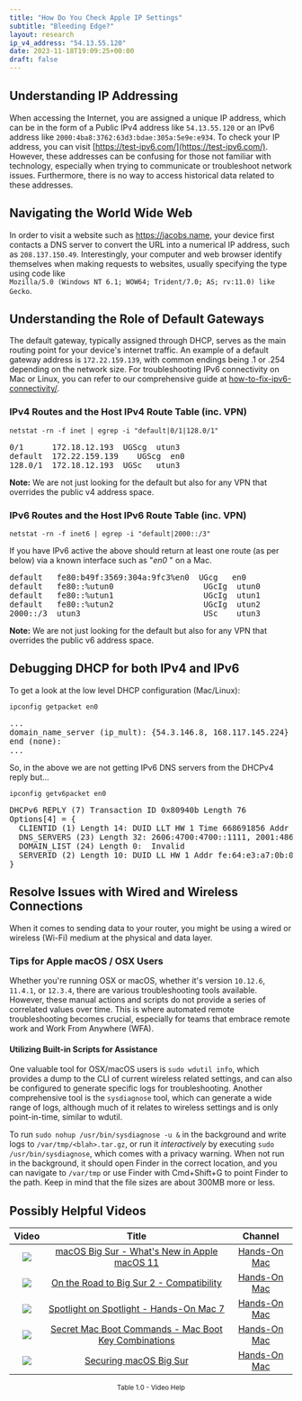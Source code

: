 ```yaml
---
title: "How Do You Check Apple IP Settings"
subtitle: "Bleeding Edge?"
layout: research
ip_v4_address: "54.13.55.120"
date: 2023-11-18T19:09:25+00:00
draft: false
---
```


## Understanding IP Addressing

When accessing the Internet, you are assigned a unique IP address, which can be in the form of a Public IPv4 address like ```54.13.55.120``` or an IPv6 address like ```2000:4ba8:3762:63d3:bdae:305a:5e9e:e934```. To check your IP address, you can visit [https://test-ipv6.com/](https://test-ipv6.com/). However, these addresses can be confusing for those not familiar with technology, especially when trying to communicate or troubleshoot network issues. Furthermore, there is no way to access historical data related to these addresses.
## Navigating the World Wide Web

In order to visit a website such as https://jacobs.name, your device first contacts a DNS server to convert the URL into a numerical IP address, such as ```208.137.150.49```. Interestingly, your computer and web browser identify themselves when making requests to websites, usually specifying the type using code like <br>```Mozilla/5.0 (Windows NT 6.1; WOW64; Trident/7.0; AS; rv:11.0) like Gecko```.
## Understanding the Role of Default Gateways

The default gateway, typically assigned through DHCP, serves as the main routing point for your device's internet traffic. An example of a default gateway address is ```172.22.159.139```, with common endings being .1 or .254 depending on the network size. For troubleshooting IPv6 connectivity on Mac or Linux, you can refer to our comprehensive guide at [how-to-fix-ipv6-connectivity/](/blog/how-to-fix-ipv6-connectivity/).
### IPv4 Routes and the Host IPv4 Route Table (inc. VPN)
```netstat -rn -f inet | egrep -i "default|0/1|128.0/1"```

<pre>
0/1      172.18.12.193  UGScg  utun3
default  172.22.159.139    UGScg  en0
128.0/1  172.18.12.193  UGSc   utun3</pre>

**Note:** We are not just looking for the default but also for any VPN that overrides the public v4 address space.

### IPv6 Routes and the Host IPv6 Route Table (inc. VPN)
```netstat -rn -f inet6 | egrep -i "default|2000::/3"```

If you have IPv6 active the above should return at least one route (as per below) via a known interface such as "_en0_ " on a Mac. 

<pre>
default   fe80:b49f:3569:304a:9fc3%en0  UGcg   en0
default   fe80::%utun0                   UGcIg  utun0
default   fe80::%utun1                   UGcIg  utun1
default   fe80::%utun2                   UGcIg  utun2
2000::/3  utun3                          USc    utun3</pre>

**Note:** We are not just looking for the default but also for any VPN that overrides the public v6 address space.
<br>

## Debugging DHCP for both IPv4 and IPv6

To get a look at the low level DHCP configuration (Mac/Linux): 

```ipconfig getpacket en0```

<pre>
...
domain_name_server (ip_mult): {54.3.146.8, 168.117.145.224}
end (none):
...</pre>

So, in the above we are not getting IPv6 DNS servers from the DHCPv4 reply but...

```ipconfig getv6packet en0```

<pre>
DHCPv6 REPLY (7) Transaction ID 0x80940b Length 76
Options[4] = {
  CLIENTID (1) Length 14: DUID LLT HW 1 Time 668691856 Addr 09:c5:e1:83:ac:8b
  DNS_SERVERS (23) Length 32: 2606:4700:4700::1111, 2001:4860:4860::8844
  DOMAIN_LIST (24) Length 0:  Invalid
  SERVERID (2) Length 10: DUID LL HW 1 Addr fe:64:e3:a7:0b:00
}</pre>




## Resolve Issues with Wired and Wireless Connections
When it comes to sending data to your router, you might be using a wired or wireless (Wi-Fi) medium at the physical and data layer.
### Tips for Apple macOS / OSX Users
Whether you're running OSX or macOS, whether it's version ```10.12.6```, ```11.4.1```, or ```12.3.4```, there are various troubleshooting tools available. However, these manual actions and scripts do not provide a series of correlated values over time. This is where automated remote troubleshooting becomes crucial, especially for teams that embrace remote work and Work From Anywhere (WFA).
#### Utilizing Built-in Scripts for Assistance
One valuable tool for OSX/macOS users is ```sudo wdutil info```, which provides a dump to the CLI of current wireless related settings, and can also be configured to generate specific logs for troubleshooting. Another comprehensive tool is the ```sysdiagnose``` tool, which can generate a wide range of logs, although much of it relates to wireless settings and is only point-in-time, similar to wdutil.

To run ```sudo nohup /usr/bin/sysdiagnose -u &``` in the background and write logs to ```/var/tmp/<blah>.tar.gz```, or run it *interactively* by executing ```sudo /usr/bin/sysdiagnose```, which comes with a privacy warning. When not run in the background, it should open Finder in the correct location, and you can navigate to ```/var/tmp``` or use Finder with Cmd+Shift+G to point Finder to the path. Keep in mind that the file sizes are about 300MB more or less.
## Possibly Helpful Videos

<link href="/plugins/lity/css/lity.min.css" rel="stylesheet">
<script src="/plugins/lity/js/lity.min.js"></script>
<div class="table1-start"></div>

|Video | Title | Channel |
| :---: | :---: | :---: |
|<a href="https://www.youtube.com/watch?v=JMKi6o9kaZI" data-lity><img src="https://i.ytimg.com/vi/JMKi6o9kaZI/default.jpg" class="img-fluid"></a>|<a href="https://www.youtube.com/watch?v=JMKi6o9kaZI" data-lity>macOS Big Sur - What&#39;s New in Apple macOS 11</a>|<a target="_blank" href="https://www.youtube.com/channel/UCg43DP8MdHVcl4rFK_delBg" >Hands-On Mac</a>|
|<a href="https://www.youtube.com/watch?v=HEbK-Tignuc" data-lity><img src="https://i.ytimg.com/vi/HEbK-Tignuc/default.jpg" class="img-fluid"></a>|<a href="https://www.youtube.com/watch?v=HEbK-Tignuc" data-lity>On the Road to Big Sur 2 - Compatibility</a>|<a target="_blank" href="https://www.youtube.com/channel/UCg43DP8MdHVcl4rFK_delBg" >Hands-On Mac</a>|
|<a href="https://www.youtube.com/watch?v=RslZ4W1EPqk" data-lity><img src="https://i.ytimg.com/vi/RslZ4W1EPqk/default.jpg" class="img-fluid"></a>|<a href="https://www.youtube.com/watch?v=RslZ4W1EPqk" data-lity>Spotlight on Spotlight - Hands-On Mac 7</a>|<a target="_blank" href="https://www.youtube.com/channel/UCg43DP8MdHVcl4rFK_delBg" >Hands-On Mac</a>|
|<a href="https://www.youtube.com/watch?v=VwNYWAxHCgM" data-lity><img src="https://i.ytimg.com/vi/VwNYWAxHCgM/default.jpg" class="img-fluid"></a>|<a href="https://www.youtube.com/watch?v=VwNYWAxHCgM" data-lity>Secret Mac Boot Commands - Mac Boot Key Combinations</a>|<a target="_blank" href="https://www.youtube.com/channel/UCg43DP8MdHVcl4rFK_delBg" >Hands-On Mac</a>|
|<a href="https://www.youtube.com/watch?v=7KdhJimuhNw" data-lity><img src="https://i.ytimg.com/vi/7KdhJimuhNw/default.jpg" class="img-fluid"></a>|<a href="https://www.youtube.com/watch?v=7KdhJimuhNw" data-lity>Securing macOS Big Sur</a>|<a target="_blank" href="https://www.youtube.com/channel/UCg43DP8MdHVcl4rFK_delBg" >Hands-On Mac</a>|

<center><small>Table 1.0 - Video Help</small></center>
 <br>
<div class="table1-end"></div>
<script type="text/javascript">
(function() {
    $('div.table1-start').nextUntil('div.table1-end', 'table').addClass('table thead-dark table-striped table-responsive rounded').attr('id', 't1');
    $('#t1').find('thead').addClass('thead-dark');
})();
</script>

